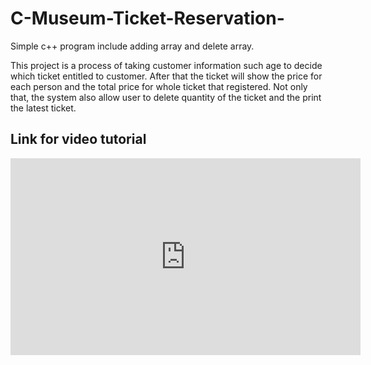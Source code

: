 # C-Museum-Ticket-Reservation-

Simple c++ program include adding array and delete array.

This project is a process of taking customer information such age to decide which ticket entitled to customer. 
After that the ticket will show the price for each person and the total price for whole ticket that registered. 
Not only that, the system also allow user to delete quantity of the ticket and the print the latest ticket. 

## Link for video tutorial

<p align="center">
<iframe width="560" height="315" src="https://www.youtube.com/embed/7VtjWC2ha0I" title="YouTube video player" frameborder="0" allow="accelerometer; autoplay; clipboard-write; encrypted-media; gyroscope; picture-in-picture" allowfullscreen></iframe>
</p>
